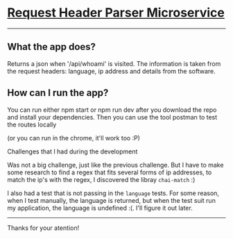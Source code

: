 # [Request Header Parser Microservice](https://www.freecodecamp.org/learn/apis-and-microservices/apis-and-microservices-projects/request-header-parser-microservice)

---

## What the app does?

Returns a json when '/api/whoami' is visited. The information is taken from the request headers: language, ip address and details from the software.

## How can I run the app?

You can run either npm start or npm run dev after you download the repo and install your dependencies. Then you can use the tool postman to test the routes locally

(or you can run in the chrome, it'll work too :P)

Challenges that I had during the development

Was not a big challenge, just like the previous challenge. But I have to make some research to find a regex that fits several forms of ip addresses, to match the ip's with the regex, I discovered the libray `chai-match` :)

I also had a test that is not passing in the `language` tests. For some reason, when I test manually, the language is returned, but when the test suit run my application, the language is undefined :(. I'll figure it out later.

---

Thanks for your atention!
